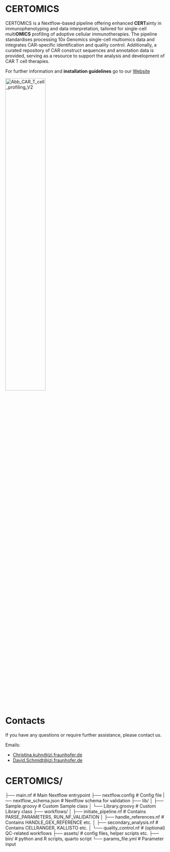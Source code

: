 # CERTOMICS

CERTOMICS is a Nextflow-based pipeline offering enhanced **CERT**ainty in immunophenotyping and data interpretation, tailored for single-cell multi**OMICS** profiling of adoptive cellular immunotherapies. The pipeline standardises processing 10x Genomics single-cell multiomics data and integrates CAR-specific identification and quality control. Additionally, a curated repository of CAR construct sequences and annotation data is provided, serving as a resource to support the analysis and development of CAR T cell therapies.

For further information and **installation guidelines** go to our [Website](https://fraunhofer-izi.github.io/Living-Drugs-Wiki/Home/Pipelines/CERTOMICS-Pipeline/)

<img alt="Abb_CAR_T_cell_profiling_V2"
     src="https://github.com/user-attachments/assets/b49a424e-befc-47e0-a568-9c2523691c0c"
     width="50%" />


# Contacts

If you have any questions or require further assistance, please contact us. 

Emails: 
- Christina.kuhn@izi.fraunhofer.de
- David.Schmidt@izi.fraunhofer.de


# CERTOMICS/
├── main.nf                      # Main Nextflow entrypoint
├── nextflow.config              # Config file
|── nextflow_schema.json         # Nextflow schema for validation
├── lib/
│   ├── Sample.groovy            # Custom Sample class
│   └── Library.groovy           # Custom Library class
├── workflows/
│   ├── initiate_pipeline.nf     # Contains PARSE_PARAMETERS, RUN_NF_VALIDATION
│   ├── handle_references.nf     # Contains HANDLE_GEX_REFERENCE etc.
│   ├── secondary_analysis.nf    # Contains CELLRANGER, KALLISTO etc.
│   └── quality_control.nf       # (optional) QC-related workflows
├── assets/                      # config files, helper scripts etc.
├── bin/                         # python and R scripts, quarto script
└── params_file.yml              # Parameter input
